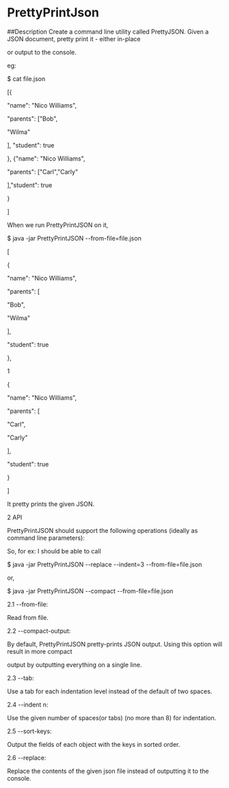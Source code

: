 # PrettyPrintJson

##Description
Create a command line utility called PrettyJSON. Given a JSON document, pretty print it - either in-place

or output to the console.

eg:

$ cat file.json

[{

"name": "Nico Williams",

"parents": ["Bob",

"Wilma"

], "student": true

}, {"name": "Nico Williams",

"parents": ["Carl","Carly"

],"student": true

}

]

When we run PrettyPrintJSON on it,

$ java -jar PrettyPrintJSON --from-file=file.json

[

{

"name": "Nico Williams",

"parents": [

"Bob",

"Wilma"

],

"student": true

},

1

{

"name": "Nico Williams",

"parents": [

"Carl",

"Carly"

],

"student": true

}

]

It pretty prints the given JSON.

2 API

PrettyPrintJSON should support the following operations (ideally as command line parameters):

So, for ex: I should be able to call

$ java -jar PrettyPrintJSON --replace --indent=3 --from-file=file.json

or,

$ java -jar PrettyPrintJSON --compact --from-file=file.json

2.1 --from-file:

Read from file.

2.2 --compact-output:

By default, PrettyPrintJSON pretty-prints JSON output. Using this option will result in more compact

output by outputting everything on a single line.

2.3 --tab:

Use a tab for each indentation level instead of the default of two spaces.

2.4 --indent n:

Use the given number of spaces(or tabs) (no more than 8) for indentation.

2.5 --sort-keys:

Output the fields of each object with the keys in sorted order.

2.6 --replace:

Replace the contents of the given json file instead of outputting it to the console.
